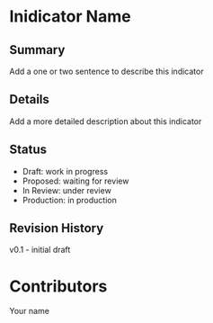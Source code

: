 # Inidicator Name
## Summary
<!-- Add a one or two sentence to describe this indicator -->
Add a one or two sentence to describe this indicator

## Details
<!-- Add a more detailed description about this indicator -->
Add a more detailed description about this indicator

## Status
<!-- Choose one of the following Draft | Proposed | In Review | Production -->
- Draft: work in progress
- Proposed: waiting for review
- In Review: under review
- Production: in production

## Revision History
v0.1 - initial draft

# Contributors
Your name


<!--
 1. Review [ESP-0001](ESPS/esp-0001.md).
 2. Fork the repository by clicking "Fork" in the top right.
 3. Add your ESP to your fork of the repository. There is a [template ESP here](esp-XXXX.md).
 4. Submit a Pull Request to Regen Networks's [ESPs repository](https://github.com/regen-network/ESPs).

Your first PR should be a first draft of the final ESP. It must meet the formatting criteria enforced by the build (largely, correct metadata in the header). An editor will manually review the first PR for a new ESP and assign it a number before merging it. Make sure you include a `discussions-to` header with the URL to a discussion forum or open GitHub issue where people can discuss the ESP as a whole.

If your ESP requires images, the image files should be included in a subdirectory of the `assets` folder for that ESP as follows: `assets/esp-X` (for esp **X**). When linking to an image in the ESP, use relative links such as `../assets/esp-X/image.png`.

Once your first PR is merged, we have a bot that helps out by automatically merging PRs to draft ESPs. For this to work, it has to be able to tell that you own the draft being edited. Make sure that the 'author' line of your ESP contains either your Github username or your email address inside <triangular brackets>. If you use your email address, that address must be the one publicly shown on [your GitHub profile](https://github.com/settings/profile).

When you believe your ESP is mature and ready to progress past the draft phase, you should do one of two things:

 - **For a Standards Track ESP of type Core**, ask to have your issue added to [the agenda of an upcoming Regen Open Science meeting](tbd), where it can be discussed for inclusion in a future release. If implementers agree to include it, the ESP editors will update the state of your ESP to 'Accepted'.
 - **For all other ESPs**, open a PR changing the state of your ESP to 'Final'. An editor will review your draft and ask if anyone objects to its being finalised. If the editor decides there is no rough consensus - for instance, because contributors point out significant issues with the ESP - they may close the PR and request that you fix the issues in the draft before trying again.


 # ESP Status Terms
 TBD - review below

 - **Draft** - an ESP that is undergoing rapid iteration and changes.
 - **Last Call** - an ESP that is done with its initial iteration and ready for review by a wide audience.
 - **Accepted** - a core ESP that has been in Last Call for at least 2 weeks and any technical changes that were requested have been addressed by the author. The process for Core Devs to decide whether to encode an ESP into their clients as part of a hard fork is not part of the ESP process. If such a decision is made, the ESP will move to final.
 - **Final (non-Core)** - an ESP that has been in Last Call for at least 2 weeks and any technical changes that were requested have been addressed by the author.
 - **Final (Core)** - an ESP that the Core Devs have decided to implement and release in the future .
 - **Deferred** - an ESP that is not being considered for immediate adoption. May be reconsidered in the future for a subsequent hard fork. --!>
